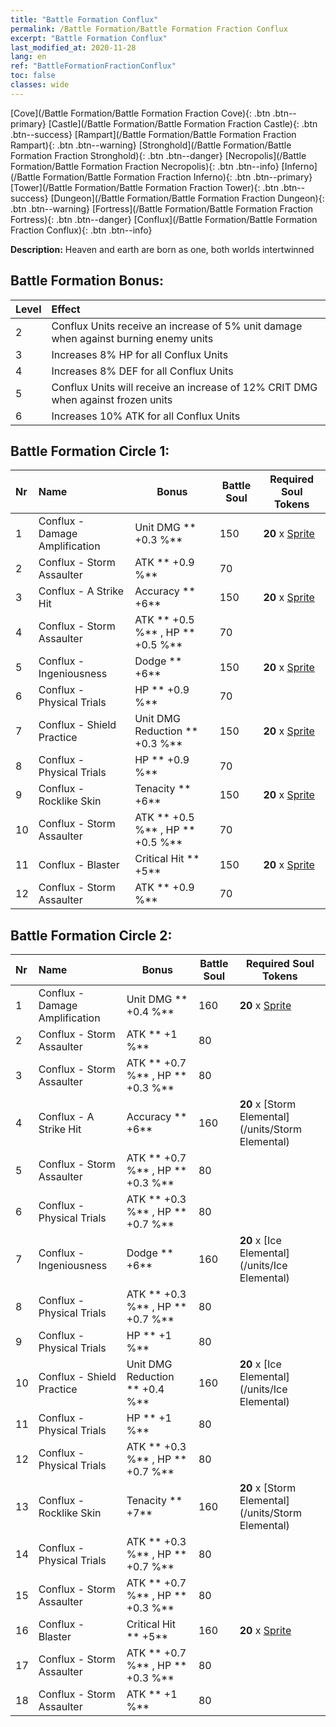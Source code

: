 ```yaml
---
title: "Battle Formation Conflux"
permalink: /Battle Formation/Battle Formation Fraction Conflux
excerpt: "Battle Formation Conflux"
last_modified_at: 2020-11-28
lang: en
ref: "BattleFormationFractionConflux"
toc: false
classes: wide
---
```

 [Cove](/Battle Formation/Battle Formation Fraction Cove){: .btn .btn--primary} [Castle](/Battle Formation/Battle Formation Fraction Castle){: .btn .btn--success} [Rampart](/Battle Formation/Battle Formation Fraction Rampart){: .btn .btn--warning} [Stronghold](/Battle Formation/Battle Formation Fraction Stronghold){: .btn .btn--danger} [Necropolis](/Battle Formation/Battle Formation Fraction Necropolis){: .btn .btn--info} [Inferno](/Battle Formation/Battle Formation Fraction Inferno){: .btn .btn--primary} [Tower](/Battle Formation/Battle Formation Fraction Tower){: .btn .btn--success} [Dungeon](/Battle Formation/Battle Formation Fraction Dungeon){: .btn .btn--warning} [Fortress](/Battle Formation/Battle Formation Fraction Fortress){: .btn .btn--danger} [Conflux](/Battle Formation/Battle Formation Fraction Conflux){: .btn .btn--info} 

  **Description:** Heaven and earth are born as one, both worlds intertwinned

## Battle Formation Bonus:

  | Level |         Effect        |
  |:------|:---------------------|
  | 2 | Conflux Units receive an increase of 5% unit damage when against burning enemy units |
  | 3 | Increases 8% HP for all Conflux Units |
  | 4 | Increases 8% DEF for all Conflux Units |
  | 5 | Conflux Units will receive an increase of 12% CRIT DMG when against frozen units |
  | 6 | Increases 10% ATK for all Conflux Units |

## Battle Formation Circle 1:

  |  Nr  |         Name        |  Bonus  | Battle Soul  |  Required Soul Tokens |
  |:-----|:--------------------|---------|-----------------|----------------|
  | 1 | Conflux - Damage Amplification | Unit DMG ** +0.3 %**  | 150 |  **20** x [Sprite](/units/Sprite) |
  | 2 | Conflux - Storm Assaulter | ATK ** +0.9 %**  | 70 |   |
  | 3 | Conflux - A Strike Hit | Accuracy ** +6**  | 150 |  **20** x [Sprite](/units/Sprite) |
  | 4 | Conflux - Storm Assaulter | ATK ** +0.5 %** , HP ** +0.5 %**  | 70 |   |
  | 5 | Conflux - Ingeniousness | Dodge ** +6**  | 150 |  **20** x [Sprite](/units/Sprite) |
  | 6 | Conflux - Physical Trials | HP ** +0.9 %**  | 70 |   |
  | 7 | Conflux - Shield Practice | Unit DMG Reduction ** +0.3 %**  | 150 |  **20** x [Sprite](/units/Sprite) |
  | 8 | Conflux - Physical Trials | HP ** +0.9 %**  | 70 |   |
  | 9 | Conflux - Rocklike Skin | Tenacity ** +6**  | 150 |  **20** x [Sprite](/units/Sprite) |
  | 10 | Conflux - Storm Assaulter | ATK ** +0.5 %** , HP ** +0.5 %**  | 70 |   |
  | 11 | Conflux - Blaster | Critical Hit ** +5**  | 150 |  **20** x [Sprite](/units/Sprite) |
  | 12 | Conflux - Storm Assaulter | ATK ** +0.9 %**  | 70 |   |
  


## Battle Formation Circle 2:

  |  Nr  |         Name        |  Bonus  | Battle Soul  |  Required Soul Tokens |
  |:-----|:--------------------|---------|-----------------|----------------|
  | 1 | Conflux - Damage Amplification | Unit DMG ** +0.4 %**  | 160 |  **20** x [Sprite](/units/Sprite) |
  | 2 | Conflux - Storm Assaulter | ATK ** +1 %**  | 80 |   |
  | 3 | Conflux - Storm Assaulter | ATK ** +0.7 %** , HP ** +0.3 %**  | 80 |   |
  | 4 | Conflux - A Strike Hit | Accuracy ** +6**  | 160 |  **20** x [Storm Elemental](/units/Storm Elemental) |
  | 5 | Conflux - Storm Assaulter | ATK ** +0.7 %** , HP ** +0.3 %**  | 80 |   |
  | 6 | Conflux - Physical Trials | ATK ** +0.3 %** , HP ** +0.7 %**  | 80 |   |
  | 7 | Conflux - Ingeniousness | Dodge ** +6**  | 160 |  **20** x [Ice Elemental](/units/Ice Elemental) |
  | 8 | Conflux - Physical Trials | ATK ** +0.3 %** , HP ** +0.7 %**  | 80 |   |
  | 9 | Conflux - Physical Trials | HP ** +1 %**  | 80 |   |
  | 10 | Conflux - Shield Practice | Unit DMG Reduction ** +0.4 %**  | 160 |  **20** x [Ice Elemental](/units/Ice Elemental) |
  | 11 | Conflux - Physical Trials | HP ** +1 %**  | 80 |   |
  | 12 | Conflux - Physical Trials | ATK ** +0.3 %** , HP ** +0.7 %**  | 80 |   |
  | 13 | Conflux - Rocklike Skin | Tenacity ** +7**  | 160 |  **20** x [Storm Elemental](/units/Storm Elemental) |
  | 14 | Conflux - Physical Trials | ATK ** +0.3 %** , HP ** +0.7 %**  | 80 |   |
  | 15 | Conflux - Storm Assaulter | ATK ** +0.7 %** , HP ** +0.3 %**  | 80 |   |
  | 16 | Conflux - Blaster | Critical Hit ** +5**  | 160 |  **20** x [Sprite](/units/Sprite) |
  | 17 | Conflux - Storm Assaulter | ATK ** +0.7 %** , HP ** +0.3 %**  | 80 |   |
  | 18 | Conflux - Storm Assaulter | ATK ** +1 %**  | 80 |   |
  


